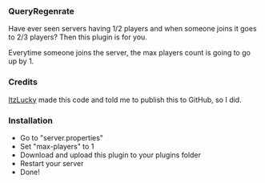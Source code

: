 ### QueryRegenrate
Have ever seen servers having 1/2 players and when someone joins it goes to 2/3 players? Then this plugin is for you.

Everytime someone joins the server, the max players count is going to go up by 1.

### Credits
[ItzLucky](https://github.com/NightDevil9440) made this code and told me to publish this to GitHub, so I did.

### Installation
- Go to "server.properties"
- Set "max-players" to 1
- Download and upload this plugin to your plugins folder
- Restart your server
- Done!

